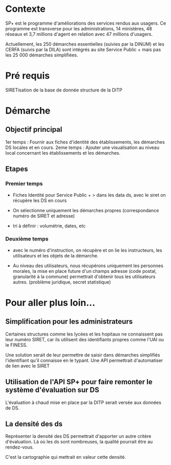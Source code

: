 # Contexte

SP+ est le programme d'améliorations des services rendus aux usagers. Ce programme est transverse pour les administrations, 14 ministères, 
48 réseaux et 3,7 millions d'agent en relation avec 47 millions d'usagers.

Actuellement, les 250 démarches essentielles (suivies par la DINUM) et les CERFA (suivis par la DILA) sont intégrés au site Service Public + 
mais pas les 25 000 démarches simplifiées.

# Pré requis

SIRETisation de la base de donnée structure de la DITP

# Démarche

## Objectif principal

1er temps : Fournir aux fiches d'identité des établissements, les démarches DS locales et en cours.
2eme temps : Ajouter une visualisation au niveau local concernant les établissements et les démarches.

## Etapes

### Premier temps

- Fiches Identité pour Service Public + > dans les data ds, avec le siret on récupère les DS en cours

- On sélectionne uniquement les démarches propres (correspondance numéro de SIRET et adresse)
  
- tri à définir : volumétrie, dates, etc

### Deuxième temps

- avec le numéro d'instruction, on récupère et on lie les instructeurs, les utilisateurs et les objets de la démarche.

- Au niveau des utilisateurs, nous récupérons uniquement les personnes morales, la mise en place future d'un champs adresse (code postal, granularité à la commune)   permettrait d'obtenir tous les utilisateurs autres. (problème juridique, secret statistique)



# Pour aller plus loin...

## Simplification pour les administrateurs

Certaines structures comme les lycées et les hopitaux ne connaissent pas leur numéro SIRET, car ils utilisent des identifiants propres comme
l'UAI ou le FINESS.

Une solution serait de leur permettre de saisir dans démarches simplifiés l'identifiant qu'il connaisse en le typant. Une API permettrait
d'automatiser de lien avec le SIRET

## Utilisation de l'API SP+ pour faire remonter le système d'évaluation sur DS

L'évaluation à chaud mise en place par la DITP serait versée aux données de DS.

## La densité des ds

Représenter la densité des DS permettrait d'apporter un autre critère d'évaluation. Là où les ds sont nombreuses,
la qualité pourrait être au rendez-vous.

C'est la cartographie qui mettrait en valeur cette densité.



  

